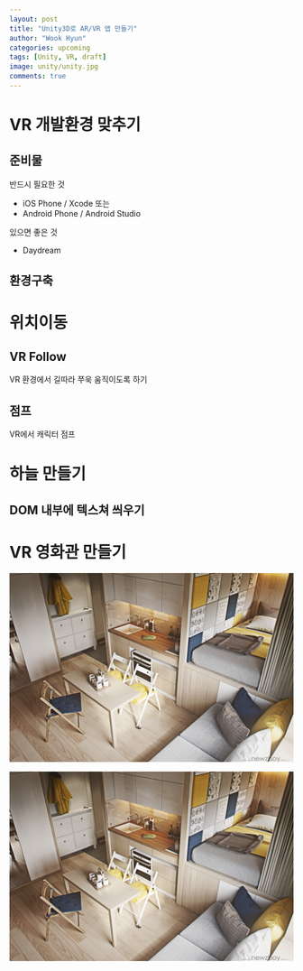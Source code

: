 ```yaml
---
layout: post
title: "Unity3D로 AR/VR 앱 만들기"
author: "Wook Hyun"
categories: upcoming
tags: [Unity, VR, draft]
image: unity/unity.jpg
comments: true
---
```


# VR 개발환경 맞추기

## 준비물 

반드시 필요한 것
- iOS Phone / Xcode   또는
- Android Phone / Android Studio

있으면 좋은 것
- Daydream



## 환경구축


# 위치이동

## VR Follow

VR 환경에서 길따라 쭈욱 움직이도록 하기

## 점프

VR에서 캐릭터 점프


# 하늘 만들기

## DOM 내부에 텍스쳐 씌우기


# VR 영화관 만들기

![alt](.//assets/images/2020-02-24-00-28-16.png)


![![](.//assets/images/2020-02-24-00-30-05.png)](.//assets/images/2020-02-24-00-29-15.png)